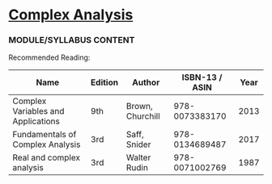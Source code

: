 # [Complex Analysis](https://en.wikipedia.org/wiki/Complex_analysis) 

### MODULE/SYLLABUS CONTENT

Recommended Reading:

| **Name** | **Edition** | **Author** | **ISBN-13** / **ASIN** | **Year** |
|---|---|---|---|---|
| Complex Variables and Applications | 9th | Brown, Churchill | 978-0073383170 | 2013 |
| Fundamentals of Complex Analysis | 3rd | Saff, Snider | 978-0134689487  | 2017 |
|  Real and complex analysis | 3rd | Walter Rudin | 978-0071002769 | 1987 |